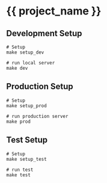 # {{ project_name }}

## Development Setup

    # Setup
    make setup_dev

    # run local server
    make dev

## Production Setup

    # Setup
    make setup_prod

    # run production server
    make prod

## Test Setup

    # Setup
    make setup_test
    
    # run test
    make test
